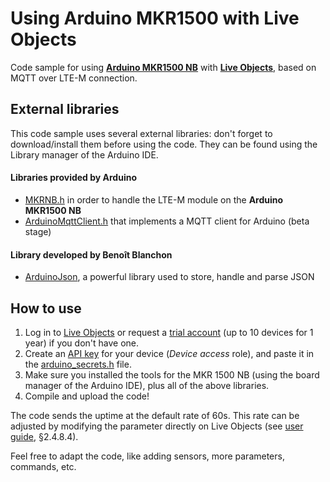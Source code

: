 # Using Arduino MKR1500 with Live Objects

Code sample for using [**Arduino MKR1500 NB**](https://store.arduino.cc/mkr-nb-1500) with [**Live Objects**](https://liveobjects.orange-business.com), based on MQTT over LTE-M connection.

## External libraries ##
This code sample uses several external libraries: don't forget to download/install them before using the code.
They can be found using the Library manager of the Arduino IDE.

#### Libraries provided by Arduino
- [MKRNB.h](https://www.arduino.cc/en/Reference/MKRNB) in order to handle the LTE-M module on the **Arduino MKR1500 NB**
- [ArduinoMqttClient.h](https://github.com/arduino-libraries/ArduinoMqttClient) that implements a MQTT client for Arduino (beta stage)

#### Library developed by Benoît Blanchon
- [ArduinoJson](https://arduinojson.org/), a powerful library used to store, handle and parse JSON

## How to use ##

1. Log in to [Live Objects](https://liveobjects.orange-business.com) or request a [trial account](https://liveobjects.orange-business.com/#/request_account) (up to 10 devices for 1 year) if you don't have one.
2. Create an [API key](https://liveobjects.orange-business.com/#/config/apikeys) for your device (*Device access* role), and paste it in the [arduino_secrets.h](./arduino_secrets.h) file.
3. Make sure you installed the tools for the MKR 1500 NB (using the board manager of the Arduino IDE), plus all of the above libraries.
4. Compile and upload the code!

The code sends the uptime at the default rate of 60s.
This rate can be adjusted by modifying the parameter directly on Live Objects (see [user guide](https://liveobjects.orange-business.com/cms/app/uploads/EN_User-guide-Live-Objects-7.pdf#%5B%7B%22num%22%3A115%2C%22gen%22%3A0%7D%2C%7B%22name%22%3A%22XYZ%22%7D%2C68%2C355%2C0%5D), §2.4.8.4).

Feel free to adapt the code, like adding sensors, more parameters, commands, etc.
